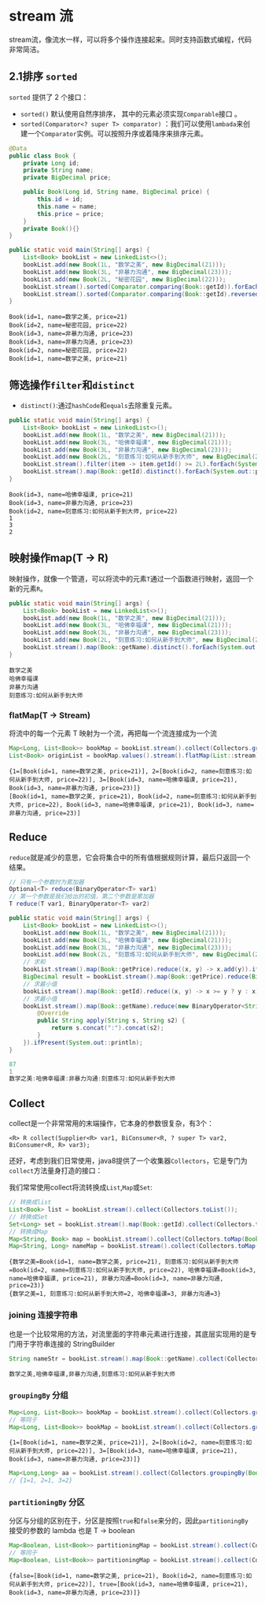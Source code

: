 # stream 流

stream流，像流水一样，可以将多个操作连接起来。同时支持函数式编程，代码非常简洁。

## 2.1排序 `sorted`

`sorted` 提供了 2 个接口：

- `sorted()` 默认使用自然序排序， 其中的元素必须实现`Comparable`接口 。
- `sorted(Comparator<? super T> comparator)` ：我们可以使用`lambada`来创建一个`Comparator`实例。可以按照升序或着降序来排序元素。

```java
@Data
public class Book {
    private Long id;
    private String name;
    private BigDecimal price;

    public Book(Long id, String name, BigDecimal price) {
        this.id = id;
        this.name = name;
        this.price = price;
    }
    private Book(){}
}

public static void main(String[] args) {
    List<Book> bookList = new LinkedList<>();
    bookList.add(new Book(1L, "数学之美", new BigDecimal(21)));
    bookList.add(new Book(3L, "非暴力沟通", new BigDecimal(23)));
    bookList.add(new Book(2L, "秘密花园", new BigDecimal(22)));
    bookList.stream().sorted(Comparator.comparing(Book::getId)).forEach(System.out::println);
    bookList.stream().sorted(Comparator.comparing(Book::getId).reversed()).forEach(System.out::println);
}
```

```log
Book(id=1, name=数学之美, price=21)
Book(id=2, name=秘密花园, price=22)
Book(id=3, name=非暴力沟通, price=23)
Book(id=3, name=非暴力沟通, price=23)
Book(id=2, name=秘密花园, price=22)
Book(id=1, name=数学之美, price=21)
```

## 筛选操作`filter`和`distinct`

- `distinct()`:通过`hashCode`和`equals`去除重复元素。

```java
public static void main(String[] args) {
    List<Book> bookList = new LinkedList<>();
    bookList.add(new Book(1L, "数学之美", new BigDecimal(21)));
    bookList.add(new Book(3L, "哈佛幸福课", new BigDecimal(21)));
    bookList.add(new Book(3L, "非暴力沟通", new BigDecimal(23)));
    bookList.add(new Book(2L, "刻意练习:如何从新手到大师", new BigDecimal(22)));
    bookList.stream().filter(item -> item.getId() >= 2L).forEach(System.out::println);
    bookList.stream().map(Book::getId).distinct().forEach(System.out::println);
}
```

```log
Book(id=3, name=哈佛幸福课, price=21)
Book(id=3, name=非暴力沟通, price=23)
Book(id=2, name=刻意练习:如何从新手到大师, price=22)
1
3
2
```

## 映射操作map(T -> R)

映射操作，就像一个管道，可以将流中的元素`T`通过一个函数进行映射，返回一个新的元素`R`。

```java
public static void main(String[] args) {
    List<Book> bookList = new LinkedList<>();
    bookList.add(new Book(1L, "数学之美", new BigDecimal(21)));
    bookList.add(new Book(3L, "哈佛幸福课", new BigDecimal(21)));
    bookList.add(new Book(3L, "非暴力沟通", new BigDecimal(23)));
    bookList.add(new Book(2L, "刻意练习:如何从新手到大师", new BigDecimal(22)));
    bookList.stream().map(Book::getName).distinct().forEach(System.out::println);
}
```

```log
数学之美
哈佛幸福课
非暴力沟通
刻意练习:如何从新手到大师
```

### flatMap(T -> Stream)

将流中的每一个元素 T 映射为一个流，再把每一个流连接成为一个流

```java
Map<Long, List<Book>> bookMap = bookList.stream().collect(Collectors.groupingBy(Book::getId));
List<Book> originList = bookMap.values().stream().flatMap(List::stream).collect(Collectors.toList());
```

```log
{1=[Book(id=1, name=数学之美, price=21)], 2=[Book(id=2, name=刻意练习:如何从新手到大师, price=22)], 3=[Book(id=3, name=哈佛幸福课, price=21), Book(id=3, name=非暴力沟通, price=23)]}
[Book(id=1, name=数学之美, price=21), Book(id=2, name=刻意练习:如何从新手到大师, price=22), Book(id=3, name=哈佛幸福课, price=21), Book(id=3, name=非暴力沟通, price=23)]
```

## Reduce

`reduce`就是减少的意思，它会将集合中的所有值根据规则计算，最后只返回一个结果。

```java
// 只有一个参数时为累加器
Optional<T> reduce(BinaryOperator<T> var1)
// 第一个参数是我们给出的初值，第二个参数是累加器
T reduce(T var1, BinaryOperator<T> var2)
```

```java
public static void main(String[] args) {
    List<Book> bookList = new LinkedList<>();
    bookList.add(new Book(1L, "数学之美", new BigDecimal(21)));
    bookList.add(new Book(3L, "哈佛幸福课", new BigDecimal(21)));
    bookList.add(new Book(3L, "非暴力沟通", new BigDecimal(23)));
    bookList.add(new Book(2L, "刻意练习:如何从新手到大师", new BigDecimal(22)));
    // 求和
    bookList.stream().map(Book::getPrice).reduce((x, y) -> x.add(y)).ifPresent(System.out::println);
    BigDecimal result = bookList.stream().map(Book::getPrice).reduce(BigDecimal.ZERO, BigDecimal::add);
    // 求最小值
    bookList.stream().map(Book::getId).reduce((x, y) -> x >= y ? y : x).ifPresent(System.out::println);
    // 求最小值
    bookList.stream().map(Book::getName).reduce(new BinaryOperator<String>() {
        @Override
        public String apply(String s, String s2) {
            return s.concat(":").concat(s2);
        }
    }).ifPresent(System.out::println);
}
```

```java
87
1
数学之美:哈佛幸福课:非暴力沟通:刻意练习:如何从新手到大师
```

## Collect

collect是一个非常常用的末端操作，它本身的参数很复杂，有3个：

`<R> R collect(Supplier<R> var1, BiConsumer<R, ? super T> var2, BiConsumer<R, R> var3);`

还好，考虑到我们日常使用，java8提供了一个收集器`Collectors`，它是专门为`collect`方法量身打造的接口：

我们常常使用collect将流转换成`List`,`Map`或`Set`:

```java
// 转换成list
List<Book> list = bookList.stream().collect(Collectors.toList());
// 转换成Set
Set<Long> set = bookList.stream().map(Book::getId).collect(Collectors.toSet());
// 转换成Map
Map<String, Book> map = bookList.stream().collect(Collectors.toMap(Book::getName, Function.identity()));
Map<String, Long> nameMap = bookList.stream().collect(Collectors.toMap(Book::getName,Book::getId));
```

```log
{数学之美=Book(id=1, name=数学之美, price=21), 刻意练习:如何从新手到大师=Book(id=2, name=刻意练习:如何从新手到大师, price=22), 哈佛幸福课=Book(id=3, name=哈佛幸福课, price=21), 非暴力沟通=Book(id=3, name=非暴力沟通, price=23)}
{数学之美=1, 刻意练习:如何从新手到大师=2, 哈佛幸福课=3, 非暴力沟通=3}
```

### joining 连接字符串

也是一个比较常用的方法，对流里面的字符串元素进行连接，其底层实现用的是专门用于字符串连接的 StringBuilder

```java
String nameStr = bookList.stream().map(Book::getName).collect(Collectors.joining(","));
```

`数学之美,哈佛幸福课,非暴力沟通,刻意练习:如何从新手到大师`

### `groupingBy` 分组

```java
Map<Long, List<Book>> bookMap = bookList.stream().collect(Collectors.groupingBy(Book::getId));
// 等同于
Map<Long, List<Book>> bookMap = bookList.stream().collect(Collectors.groupingBy(Book::getId, Collectors.toList()));
```

```log
{1=[Book(id=1, name=数学之美, price=21)], 2=[Book(id=2, name=刻意练习:如何从新手到大师, price=22)], 3=[Book(id=3, name=哈佛幸福课, price=21), Book(id=3, name=非暴力沟通, price=23)]}
```

```java
Map<Long,Long> aa = bookList.stream().collect(Collectors.groupingBy(Book::getId, Collectors.counting()))
// {1=1, 2=1, 3=2}
```

### `partitioningBy` 分区

分区与分组的区别在于，分区是按照`true`和`false`来分的，因此`partitioningBy` 接受的参数的 lambda 也是 T -> boolean

```java
Map<Boolean, List<Book>> partitioningMap = bookList.stream().collect(Collectors.partitioningBy(item -> item.getId() > 2));
// 等同于
Map<Boolean, List<Book>> partitioningMap = bookList.stream().collect(Collectors.groupingBy(item -> item.getId() > 2));
```

```log
{false=[Book(id=1, name=数学之美, price=21), Book(id=2, name=刻意练习:如何从新手到大师, price=22)], true=[Book(id=3, name=哈佛幸福课, price=21), Book(id=3, name=非暴力沟通, price=23)]}
```
